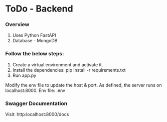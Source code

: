# ToDo - Backend

### Overview
1. Uses Python FastAPI
2. Database - MongoDB

### Follow the below steps:
1. Create a virtual environment and activate it.
2. Install the dependencies: 
pip install -r requirements.txt
3. Run app.py

Modify the env file to update the host & port. As defined, the server runs on localhost:8000.
Env file: .env

### Swagger Documentation
Visit: http:localhost:8000/docs
